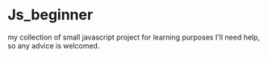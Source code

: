 # Js_beginner
my collection of small javascript project for learning purposes
I'll need help, so any advice is welcomed.
